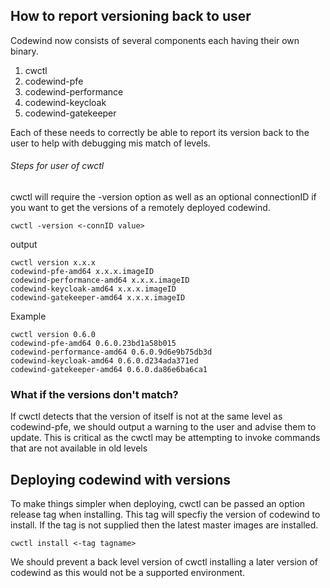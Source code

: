 ## How to report versioning back to user

Codewind now consists of several components each having their own binary.

1. cwctl
2. codewind-pfe
3. codewind-performance
4. codewind-keycloak
5. codewind-gatekeeper

Each of these needs to correctly be able to report its version back to the user to help with debugging mis match of levels.

###### Steps for user of cwctl

cwctl will require the -version option as well as an optional connectionID if you want to get the versions of a remotely deployed codewind.

`cwctl -version <-connID value>` 

output

`cwctl version x.x.x`<br/>
`codewind-pfe-amd64 x.x.x.imageID`<br/>
`codewind-performance-amd64 x.x.x.imageID`<br/>
`codewind-keycloak-amd64 x.x.x.imageID`<br/>
`codewind-gatekeeper-amd64 x.x.x.imageID`<br/>

Example

`cwctl version 0.6.0`<br/>
`codewind-pfe-amd64 0.6.0.23bd1a58b015`<br/>
`codewind-performance-amd64 0.6.0.9d6e9b75db3d`<br/>
`codewind-keycloak-amd64 0.6.0.d234ada371ed`<br/>
`codewind-gatekeeper-amd64 0.6.0.da86e6ba6ca1`<br/>

### What if the versions don't match?

If cwctl detects that the version of itself is not at the same level as codewind-pfe, we should output a warning to the user and advise them to update.  This is critical as the cwctl may be attempting to invoke commands that are not available in old levels

## Deploying codewind with versions

To make things simpler when deploying, cwctl can be passed an option release tag when installing.  This tag will specfiy the version of codewind to install. If the tag is not supplied then the latest master images are installed.

`cwctl install <-tag tagname>`

We should prevent a back level version of cwctl installing a later version of codewind as this would not be a supported environment.

